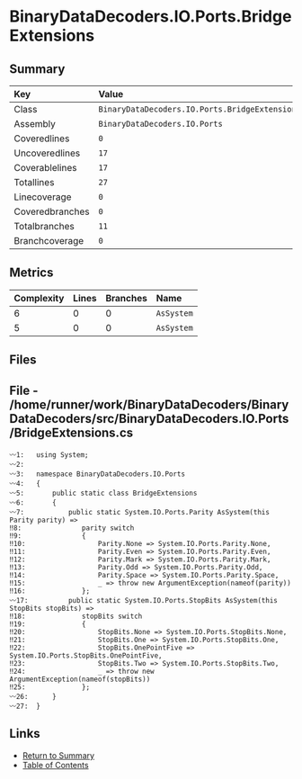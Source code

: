 ﻿# BinaryDataDecoders.IO.Ports.BridgeExtensions

## Summary

| Key             | Value                                          |
| :-------------- | :--------------------------------------------- |
| Class           | `BinaryDataDecoders.IO.Ports.BridgeExtensions` |
| Assembly        | `BinaryDataDecoders.IO.Ports`                  |
| Coveredlines    | `0`                                            |
| Uncoveredlines  | `17`                                           |
| Coverablelines  | `17`                                           |
| Totallines      | `27`                                           |
| Linecoverage    | `0`                                            |
| Coveredbranches | `0`                                            |
| Totalbranches   | `11`                                           |
| Branchcoverage  | `0`                                            |

## Metrics

| Complexity | Lines | Branches | Name       |
| :--------- | :---- | :------- | :--------- |
| 6          | 0     | 0        | `AsSystem` |
| 5          | 0     | 0        | `AsSystem` |

## Files

## File - /home/runner/work/BinaryDataDecoders/BinaryDataDecoders/src/BinaryDataDecoders.IO.Ports/BridgeExtensions.cs

```CSharp
〰1:   using System;
〰2:   
〰3:   namespace BinaryDataDecoders.IO.Ports
〰4:   {
〰5:       public static class BridgeExtensions
〰6:       {
〰7:           public static System.IO.Ports.Parity AsSystem(this Parity parity) =>
‼8:               parity switch
‼9:               {
‼10:                  Parity.None => System.IO.Ports.Parity.None,
‼11:                  Parity.Even => System.IO.Ports.Parity.Even,
‼12:                  Parity.Mark => System.IO.Ports.Parity.Mark,
‼13:                  Parity.Odd => System.IO.Ports.Parity.Odd,
‼14:                  Parity.Space => System.IO.Ports.Parity.Space,
‼15:                  _ => throw new ArgumentException(nameof(parity))
‼16:              };
〰17:          public static System.IO.Ports.StopBits AsSystem(this StopBits stopBits) =>
‼18:              stopBits switch
‼19:              {
‼20:                  StopBits.None => System.IO.Ports.StopBits.None,
‼21:                  StopBits.One => System.IO.Ports.StopBits.One,
‼22:                  StopBits.OnePointFive => System.IO.Ports.StopBits.OnePointFive,
‼23:                  StopBits.Two => System.IO.Ports.StopBits.Two,
‼24:                  _ => throw new ArgumentException(nameof(stopBits))
‼25:              };
〰26:      }
〰27:  }
```

## Links

* [Return to Summary](Summary.md)
* [Table of Contents](../TOC.md)

